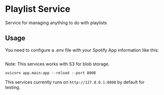 # Playlist Service
Service for managing anything to do with playlists


## Usage

You need to configure a .env file with your Spotify App information like this:

```
```

Note: This services works with S3 for blob storage.

`uvicorn app.main:app --reload --port 8008`

This services currently runs on `http://127.0.0.1:8008` by default for testing.
